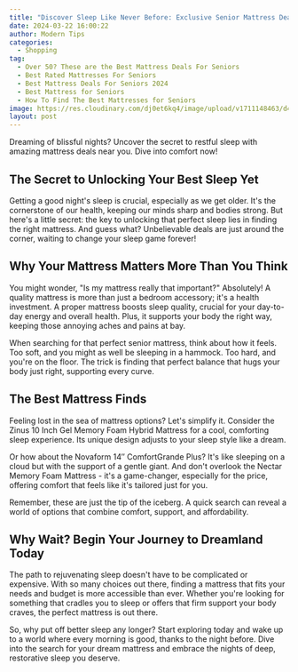 ```yaml
---
title: "Discover Sleep Like Never Before: Exclusive Senior Mattress Deals Near You!"
date: 2024-03-22 16:00:22
author: Modern Tips
categories:
  - Shopping
tag:
  - Over 50? These are the Best Mattress Deals For Seniors
  - Best Rated Mattresses For Seniors
  - Best Mattress Deals For Seniors 2024
  - Best Mattress for Seniors
  - How To Find The Best Mattresses for Seniors
image: https://res.cloudinary.com/dj0et6kq4/image/upload/v1711148463/d4a305bb-8d96-4dee-b529-01c0b43582b8_x3xglp.webp
layout: post
---
```

Dreaming of blissful nights? Uncover the secret to restful sleep with amazing mattress deals near you. Dive into comfort now!

## The Secret to Unlocking Your Best Sleep Yet

Getting a good night's sleep is crucial, especially as we get older. It's the cornerstone of our health, keeping our minds sharp and bodies strong. But here's a little secret: the key to unlocking that perfect sleep lies in finding the right mattress. And guess what? Unbelievable deals are just around the corner, waiting to change your sleep game forever!

## Why Your Mattress Matters More Than You Think

You might wonder, "Is my mattress really that important?" Absolutely! A quality mattress is more than just a bedroom accessory; it's a health investment. A proper mattress boosts sleep quality, crucial for your day-to-day energy and overall health. Plus, it supports your body the right way, keeping those annoying aches and pains at bay.

When searching for that perfect senior mattress, think about how it feels. Too soft, and you might as well be sleeping in a hammock. Too hard, and you're on the floor. The trick is finding that perfect balance that hugs your body just right, supporting every curve.

## The Best Mattress Finds

Feeling lost in the sea of mattress options? Let's simplify it. Consider the Zinus 10 Inch Gel Memory Foam Hybrid Mattress for a cool, comforting sleep experience. Its unique design adjusts to your sleep style like a dream.

Or how about the Novaform 14″ ComfortGrande Plus? It's like sleeping on a cloud but with the support of a gentle giant. And don't overlook the Nectar Memory Foam Mattress - it's a game-changer, especially for the price, offering comfort that feels like it's tailored just for you.

Remember, these are just the tip of the iceberg. A quick search can reveal a world of options that combine comfort, support, and affordability.

## Why Wait? Begin Your Journey to Dreamland Today

The path to rejuvenating sleep doesn't have to be complicated or expensive. With so many choices out there, finding a mattress that fits your needs and budget is more accessible than ever. Whether you're looking for something that cradles you to sleep or offers that firm support your body craves, the perfect mattress is out there.

So, why put off better sleep any longer? Start exploring today and wake up to a world where every morning is good, thanks to the night before. Dive into the search for your dream mattress and embrace the nights of deep, restorative sleep you deserve.
